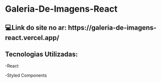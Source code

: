 # Galeria-De-Imagens-React
<h2>💻Link do site no ar: https://galeria-de-imagens-react.vercel.app/ </h2>

<h2>Tecnologias Utilizadas:</h2>
<p>-React</p>
<p>-Styled Components</p>
